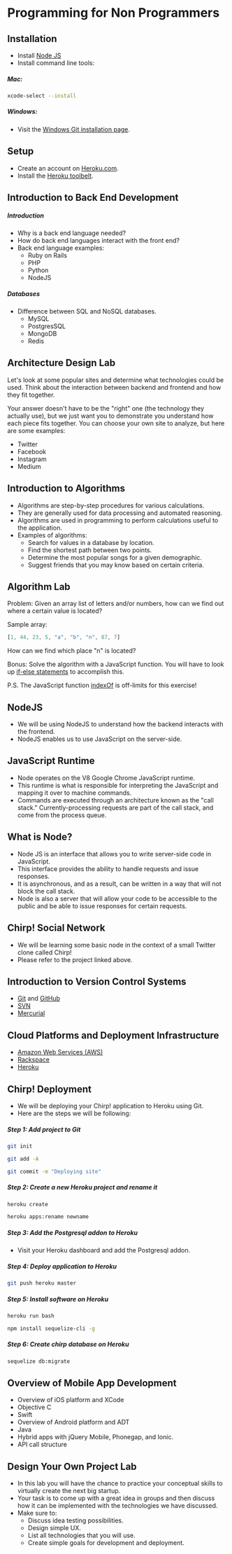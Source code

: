 # Programming for Non Programmers

## Installation
- Install [Node JS](http://nodejs.org/)
- Install command line tools: 

##### Mac:

```bash
xcode-select --install
```

##### Windows:

- Visit the [Windows Git installation page](https://git-scm.com/downloads).

## Setup

- Create an account on [Heroku.com](https://www.heroku.com/).
- Install the [Heroku toolbelt](https://toolbelt.heroku.com/).

## Introduction to Back End Development

##### Introduction
- Why is a back end language needed?
- How do back end languages interact with the front end?
- Back end language examples:
	- Ruby on Rails
	- PHP
	- Python
	- NodeJS

##### Databases
- Difference between SQL and NoSQL databases.
	- MySQL
	- PostgresSQL
	- MongoDB
	- Redis

## Architecture Design Lab

Let's look at some popular sites and determine what technologies could be used. Think about the interaction between backend and frontend and how they fit together.

Your answer doesn't have to be the "right" one (the technology they actually use), but we just want you to demonstrate you understand how each piece fits together. You can choose your own site to analyze, but here are some examples:
- Twitter
- Facebook
- Instagram
- Medium

## Introduction to Algorithms
- Algorithms are step-by-step procedures for various calculations.
- They are generally used for data processing and automated reasoning.
- Algorithms are used in programming to perform calculations useful to the application.
- Examples of algorithms:
	- Search for values in a database by location.
	- Find the shortest path between two points.
	- Determine the most popular songs for a given demographic.
	- Suggest friends that you may know based on certain criteria.

## Algorithm Lab

Problem: Given an array list of letters and/or numbers, how can we find out where a certain value is located?

Sample array:

```javascript
[1, 44, 23, 5, "a", "b", "n", 87, 7]
```

How can we find which place "n" is located?

Bonus: Solve the algorithm with a JavaScript function. You will have to look up [if-else statements](https://developer.mozilla.org/en-US/docs/Web/JavaScript/Reference/Statements/if...else) to accomplish this.

P.S. The JavaScript function [indexOf](https://developer.mozilla.org/en-US/docs/Web/JavaScript/Reference/Global_Objects/Array/indexOf) is off-limits for this exercise!

## NodeJS
- We will be using NodeJS to understand how the backend interacts with the frontend.
- NodeJS enables us to use JavaScript on the server-side.

## JavaScript Runtime
- Node operates on the V8 Google Chrome JavaScript runtime.
- This runtime is what is responsible for interpreting the JavaScript and mapping it over to machine commands.
- Commands are executed through an architecture known as the "call stack." Currently-processing requests are part of the call stack, and come from the process queue.

## What is Node?
- Node JS is an interface that allows you to write server-side code in JavaScript.
- This interface provides the ability to handle requests and issue responses.
- It is asynchronous, and as a result, can be written in a way that will not block the call stack.
- Node is also a server that will allow your code to be accessible to the public and be able to issue responses for certain requests.

## Chirp! Social Network
- We will be learning some basic node in the context of a small Twitter clone called Chirp!
- Please refer to the project linked above.

## Introduction to Version Control Systems
- [Git](http://git-scm.com/) and [GitHub](https://github.com/)
- [SVN](https://subversion.apache.org/)
- [Mercurial](http://mercurial.selenic.com/)

## Cloud Platforms and Deployment Infrastructure
- [Amazon Web Services (AWS)](http://aws.amazon.com/)
- [Rackspace](http://www.rackspace.com/)
- [Heroku](https://www.heroku.com/)

## Chirp! Deployment

- We will be deploying your Chirp! application to Heroku using Git.
- Here are the steps we will be following:

##### Step 1: Add project to Git

```bash
git init

git add -A

git commit -m "Deploying site"
```

##### Step 2: Create a new Heroku project and rename it

```bash
heroku create

heroku apps:rename newname
```

##### Step 3: Add the Postgresql addon to Heroku

- Visit your Heroku dashboard and add the Postgresql addon.

##### Step 4: Deploy application to Heroku

```bash
git push heroku master
```

##### Step 5: Install software on Heroku

```bash
heroku run bash

npm install sequelize-cli -g
```

##### Step 6: Create chirp database on Heroku

```bash
sequelize db:migrate
```

## Overview of Mobile App Development
- Overview of iOS platform and XCode
- Objective C
- Swift
- Overview of Android platform and ADT
- Java
- Hybrid apps with jQuery Mobile, Phonegap, and Ionic.
- API call structure

## Design Your Own Project Lab
- In this lab you will have the chance to practice your conceptual skills to virtually create the next big startup.
- Your task is to come up with a great idea in groups and then discuss how it can be implemented with the technologies we have discussed.
- Make sure to:
	- Discuss idea testing possibilities.
	- Design simple UX.
	- List all technologies that you will use.
	- Create simple goals for development and deployment.